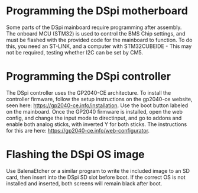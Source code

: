 # Programming the DSpi motherboard
Some parts of the DSpi mainboard require programming after assembly. The onboard MCU (STM32) is used to control the BMS Chip settings, and must be flashed with the provided code for the mainboard to function. To do this, you need an ST-LINK, and a computer with STM32CUBEIDE - This may not be required, testing whether I2C can be set by CM5.
# Programming the DSpi controller
The DSpi controller uses the GP2040-CE architecture. To install the controller firmware, follow the setup instructions on the gp2040-ce website, seen here: https://gp2040-ce.info/installation. Use the boot button labeled on the mainboard. Once the GP2040 firmware is installed, open the web config, and change the input mode to directinput, and go to addons and enable both analog sticks, with inverted Y for both sticks. The instructions for this are here: https://gp2040-ce.info/web-configurator.
# Flashing the DSpi OS image
Use BalenaEtcher or a similar program to write the included image to an SD card, then insert into the DSpi SD slot before boot. If the correct OS is not installed and inserted, both screens will remain black after boot.
